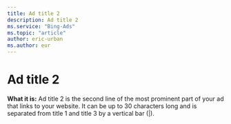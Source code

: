 ```yaml
---
title: Ad title 2
description: Ad title 2
ms.service: "Bing-Ads"
ms.topic: "article"
author: eric-urban
ms.author: eur
---
```


# Ad title 2

**What it is:** 	Ad title 2 is the second line of the most prominent part of your ad that links to your website. 	It can be up to 30 characters long and is separated from title 1 and title 3 by a vertical bar (|).


